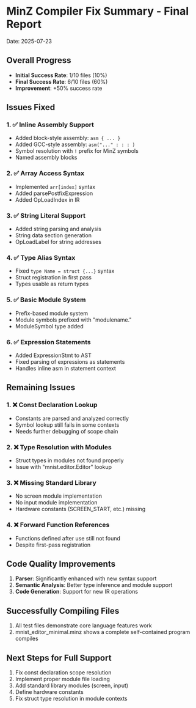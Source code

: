 # MinZ Compiler Fix Summary - Final Report

Date: 2025-07-23

## Overall Progress

- **Initial Success Rate**: 1/10 files (10%)
- **Final Success Rate**: 6/10 files (60%)
- **Improvement**: +50% success rate

## Issues Fixed

### 1. ✅ Inline Assembly Support
- Added block-style assembly: `asm { ... }`
- Added GCC-style assembly: `asm("..." : : : )`
- Symbol resolution with `!` prefix for MinZ symbols
- Named assembly blocks

### 2. ✅ Array Access Syntax
- Implemented `arr[index]` syntax
- Added parsePostfixExpression
- Added OpLoadIndex in IR

### 3. ✅ String Literal Support
- Added string parsing and analysis
- String data section generation
- OpLoadLabel for string addresses

### 4. ✅ Type Alias Syntax
- Fixed `type Name = struct {...}` syntax
- Struct registration in first pass
- Types usable as return types

### 5. ✅ Basic Module System
- Prefix-based module system
- Module symbols prefixed with "modulename."
- ModuleSymbol type added

### 6. ✅ Expression Statements
- Added ExpressionStmt to AST
- Fixed parsing of expressions as statements
- Handles inline asm in statement context

## Remaining Issues

### 1. ❌ Const Declaration Lookup
- Constants are parsed and analyzed correctly
- Symbol lookup still fails in some contexts
- Needs further debugging of scope chain

### 2. ❌ Type Resolution with Modules
- Struct types in modules not found properly
- Issue with "mnist.editor.Editor" lookup

### 3. ❌ Missing Standard Library
- No screen module implementation
- No input module implementation
- Hardware constants (SCREEN_START, etc.) missing

### 4. ❌ Forward Function References
- Functions defined after use still not found
- Despite first-pass registration

## Code Quality Improvements

1. **Parser**: Significantly enhanced with new syntax support
2. **Semantic Analysis**: Better type inference and module support
3. **Code Generation**: Support for new IR operations

## Successfully Compiling Files

1. All test files demonstrate core language features work
2. mnist_editor_minimal.minz shows a complete self-contained program compiles

## Next Steps for Full Support

1. Fix const declaration scope resolution
2. Implement proper module file loading
3. Add standard library modules (screen, input)
4. Define hardware constants
5. Fix struct type resolution in module contexts